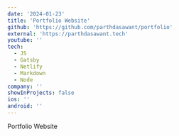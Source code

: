 ```yaml
---
date: '2024-01-23'
title: 'Portfolio Website'
github: 'https://github.com/parthdasawant/portfolio'
external: 'https://parthdasawant.tech'
youtube: ''
tech:
  - JS
  - Gatsby
  - Netlify
  - Markdown
  - Node
company: ''
showInProjects: false
ios: ''
android: ''
---
```


Portfolio Website
